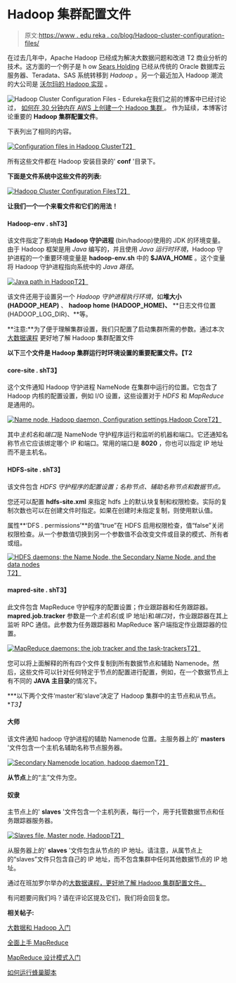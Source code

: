 # Hadoop 集群配置文件

> 原文:[https://www . edu reka . co/blog/Hadoop-cluster-configuration-files/](https://www.edureka.co/blog/hadoop-cluster-configuration-files/)

在过去几年中，Apache Hadoop 已经成为解决大数据问题和改进 T2 商业分析的技术。这方面的一个例子是 h ow [Sears Holding](http://www.informationweek.com/it-leadership/why-sears-is-going-all-in-on-hadoop/d/d-id/1107038) 已经从传统的 Oracle 数据库云服务器、Teradata、SAS 系统转移到 *Hadoop* 。另一个最近加入 Hadoop 潮流的大公司是 [沃尔玛的 Hadoop 实现](http://www.bigdata-startups.com/BigData-startup/walmart-making-big-data-part-dna/) 。

![Hadoop Cluster Configuration Files - Edureka](../Images/0b7b19c45ba9626aad30500fc6113a8a.png)在我们之前的博客中已经讨论过，  [ 如何在 30 分钟内在 AWS 上创建一个 Hadoop 集群 ](https://www.edureka.co/blog/install-apache-hadoop-cluster/)   。 作为延续，本博客讨论重要的 **Hadoop 集群配置文件**。

下表列出了相同的内容。

[![Configuration files in Hadoop Cluster](../Images/f5a0740f9b9e4079cd8db7dc422b4e1a.png "Configuration files in Hadoop Cluster")T2】](https://cdn.edureka.co/blog/wp-content/uploads/2013/12/ConFigFiles-1.png)

所有这些文件都在 Hadoop 安装目录的' **conf** '目录下。

**下面是文件系统中这些文件的列表:**

[![Hadoop Cluster Configuration Files](../Images/89571227d3199c9ea15164a6a3a50324.png "Hadoop Cluster Configuration Files")T2】](https://cdn.edureka.co/blog/wp-content/uploads/2013/12/10-1.png)

**让我们一个一个来看文件和它们的用法！**

#### **Hadoop-env . sh**T3】

该文件指定了影响由 **Hadoop 守护进程** (bin/hadoop)使用的 JDK 的环境变量。由于 Hadoop 框架是用 *Java* 编写的，并且使用 *Java 运行时环境*，Hadoop 守护进程的一个重要环境变量是 **hadoop-env.sh** 中的 **$JAVA_HOME** 。这个变量将 Hadoop 守护进程指向系统中的 *Java 路径*。

[![Java path in Hadoop](../Images/449a97851b5936628416a675c85b788b.png "Java path in Hadoop")T2】](https://cdn.edureka.co/blog/wp-content/uploads/2013/12/abc-1.png)

该文件还用于设置另一个 *Hadoop 守护进程执行环境*，如**堆大小(HADOOP_HEAP)** 、 **hadoop home (HADOOP_HOME)、** **日志文件位置(HADOOP_LOG_DIR)、**等。

**注意:**为了便于理解集群设置，我们只配置了启动集群所需的参数。通过本次[大数据课程](https://www.edureka.co/big-data-hadoop-training-certification) 更好地了解 Hadoop 集群配置文件

**以下三个文件是 Hadoop 集群运行时环境设置的重要配置文件。【T2**

#### **core-site . sh**T3】

这个文件通知 Hadoop 守护进程 NameNode 在集群中运行的位置。它包含了 Hadoop 内核的配置设置，例如 I/O 设置，这些设置对于 *HDFS* 和 *MapReduce* 是通用的。

[![Name node, Hadoop daemon, Configuration settings,Hadoop Core](../Images/62e02acd4b9903fa91049e125e2dff1d.png "Name node, Hadoop daemon, Configuration settings,Hadoop Core")T2】](https://cdn.edureka.co/blog/wp-content/uploads/2013/12/01-1.png)

其中*主机名*和*端口*是 NameNode 守护程序运行和监听的机器和端口。它还通知名称节点它应该绑定哪个 IP 和端口。常用的端口是 **8020** ，你也可以指定 IP 地址而不是主机名。

#### **HDFS-site . sh**T3】

该文件包含 *HDFS 守护程序的配置设置；名称节点、辅助名称节点和数据节点。*

您还可以配置 **hdfs-site.xml** 来指定 hdfs 上的默认块复制和权限检查。实际的复制次数也可以在创建文件时指定。如果在创建时未指定复制，则使用默认值。

属性**‘DFS . permissions’**的值“true”在 HDFS 启用权限检查，值“false”关闭权限检查。从一个参数值切换到另一个参数值不会改变文件或目录的模式、所有者或组。

[![HDFS daemons; the Name Node, the Secondary Name Node, and the data nodes](../Images/7f583c8af89a1d9533bc63c3374fe1a8.png "HDFS daemons; the Name Node, the Secondary Name Node, and the data nodes")T2】](https://cdn.edureka.co/blog/wp-content/uploads/2013/12/02-1.png)

#### **mapred-site . sh**T3】

此文件包含 MapReduce 守护程序的配置设置；作业跟踪器和任务跟踪器。 **mapred.job.tracker** 参数是一个*主机名*(或 IP 地址)和*端口*对，作业跟踪器在其上监听 RPC 通信。此参数为任务跟踪器和 MapReduce 客户端指定作业跟踪器的位置。

[![MapReduce daemons; the job tracker and the task-trackers](../Images/d105426a41e08c0c1d617bf48e100ddf.png "MapReduce daemons; the job tracker and the task-trackers")T2】](https://cdn.edureka.co/blog/wp-content/uploads/2013/12/03-1.png)

您可以将上面解释的所有四个文件复制到所有数据节点和辅助 Namenode。然后，这些文件可以针对任何特定于节点的配置进行配置，例如，在一个数据节点上有不同的 **JAVA 主目录**的情况下。

***以下两个文件‘master’和‘slave’决定了 Hadoop 集群中的主节点和从节点。**T3】*

#### **大师**

该文件通知 hadoop 守护进程的辅助 Namenode 位置。主服务器上的' **masters** '文件包含一个主机名辅助名称节点服务器。

[![ Secondary Namenode location, hadoop daemon](../Images/dd2d5b93e35e519aaece72780b48f9de.png " Secondary Namenode location, hadoop daemon")T2】](https://cdn.edureka.co/blog/wp-content/uploads/2013/12/Master-slaves-1.png)

**从节点**上的“主”文件为空。

#### **奴隶**

主节点上的' **slaves** '文件包含一个主机列表，每行一个，用于托管数据节点和任务跟踪器服务器。

[![Slaves file, Master node, Hadoop](../Images/5c53ea2b055a84b481964de56b958990.png "Slaves file, Master node, Hadoop")T2】](https://cdn.edureka.co/blog/wp-content/uploads/2013/12/05-1.png)

从服务器上的' **slaves** '文件包含从节点的 IP 地址。请注意，从属节点上的“slaves”文件只包含自己的 IP 地址，而不包含集群中任何其他数据节点的 IP 地址。

通过在班加罗尔举办的[大数据课程，更好地了解 Hadoop 集群配置文件。](https://www.edureka.co/big-data-hadoop-training-certification-bangalore)

有问题要问我们吗？请在评论区提及它们，我们将会回复您。

**相关帖子:**

[大数据和 Hadoop 入门](https://www.edureka.co/big-data-and-hadoop/)

[全面上手 MapReduce](https://www.edureka.co/comprehensive-mapreduce-self-paced/)

[MapReduce 设计模式入门](https://www.edureka.co/mapreduce-design-patterns-sp/)

[如何运行蜂巢脚本](https://www.edureka.co/blog/how-to-run-hive-scripts/)